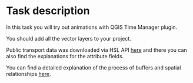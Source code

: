 # Task description
In this task you will try out animations with QGIS Time Manager plugin.  

You should add all the vector layers to your project.   

Public transport data was downloaded via HSL API [here](https://digitransit.fi/en/developers/apis/4-realtime-api/vehicle-positions/) and there you can also find the explanations for the attribute fields.

You can find a detailed explanation of the process of buffers and spatial relationships [here](https://www.qgistutorials.com/en/docs/performing_spatial_queries.html).
